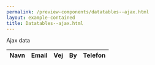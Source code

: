 ```yaml
--- 
permalink: /preview-components/datatables--ajax.html
layout: example-contained 
title: Datatables--ajax.html
---
```

<div class="container">
    <p class="form-label">Ajax data</p>
    <table id="js-datatable-example-ajax" class="table w-percent-100">
        <thead>
            <tr>
                <th>Navn</th>
                <th>Email</th>
                <th>Vej</th>
                <th>By</th>
                <th>Telefon</th>
            </tr>
        </thead>
        <tbody>
            <!--Filled in by js-->
        </tbody>
    </table>
</div>